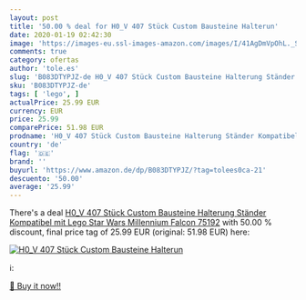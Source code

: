```yaml
---
layout: post
title: '50.00 % deal for H0_V 407 Stück Custom Bausteine Halterun'
date: 2020-01-19 02:42:30
image: 'https://images-eu.ssl-images-amazon.com/images/I/41AgDmVpOhL._SL400_.jpg'
comments: true
category: ofertas
author: 'tole.es'
slug: 'B083DTYPJZ-de H0_V 407 Stück Custom Bausteine Halterung Ständer...'
sku: 'B083DTYPJZ-de'
tags: [ 'lego', ]
actualPrice: 25.99 EUR
currency: EUR
price: 25.99
comparePrice: 51.98 EUR
prodname: 'H0_V 407 Stück Custom Bausteine Halterung Ständer Kompatibel mit Lego Star Wars Millennium Falcon 75192'
country: 'de'
flag: '🇩🇪'
brand: ''
buyurl: 'https://www.amazon.de/dp/B083DTYPJZ/?tag=tolees0ca-21'
descuento: '50.00'
average: '25.99'
---
```


There's a deal [H0_V 407 Stück Custom Bausteine Halterung Ständer Kompatibel mit Lego Star Wars Millennium Falcon 75192](https://www.amazon.de/dp/B083DTYPJZ/?tag=tolees0ca-21)  with  50.00 % discount, final price tag of  25.99 EUR (original: 51.98 EUR) here:

[![H0_V 407 Stück Custom Bausteine Halterun](https://images-eu.ssl-images-amazon.com/images/I/41AgDmVpOhL._SL400_.jpg)](https://www.amazon.de/dp/B083DTYPJZ/?tag=tolees0ca-21)

ℹ️:


[🛒 Buy it now!!](https://www.amazon.de/dp/B083DTYPJZ/?tag=tolees0ca-21)
